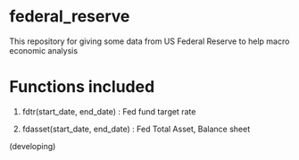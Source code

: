 # federal_reserve

This repository for giving some data from US Federal Reserve to help macro economic analysis




# Functions included

1. fdtr(start_date, end_date) :
  Fed fund target rate
   
2. fdasset(start_date, end_date) :
  Fed Total Asset, Balance sheet
  
(developing)
